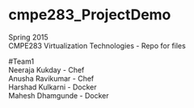 # cmpe283_ProjectDemo
Spring 2015<br>
CMPE283 Virtualization Technologies - Repo for files

#Team1<br>
Neeraja Kukday - Chef<br>
Anusha Ravikumar - Chef<br>
Harshad Kulkarni - Docker<br>
Mahesh Dhamgunde - Docker<br>


